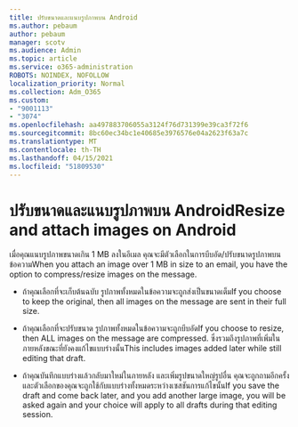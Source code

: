 ```yaml
---
title: ปรับขนาดและแนบรูปภาพบน Android
ms.author: pebaum
author: pebaum
manager: scotv
ms.audience: Admin
ms.topic: article
ms.service: o365-administration
ROBOTS: NOINDEX, NOFOLLOW
localization_priority: Normal
ms.collection: Adm_O365
ms.custom:
- "9001113"
- "3074"
ms.openlocfilehash: aa497883706055a3124f76d731399e39ca3f72f6
ms.sourcegitcommit: 8bc60ec34bc1e40685e3976576e04a2623f63a7c
ms.translationtype: MT
ms.contentlocale: th-TH
ms.lasthandoff: 04/15/2021
ms.locfileid: "51809530"
---
```

# <a name="resize-and-attach-images-on-android"></a><span data-ttu-id="61bbf-102">ปรับขนาดและแนบรูปภาพบน Android</span><span class="sxs-lookup"><span data-stu-id="61bbf-102">Resize and attach images on Android</span></span>

<span data-ttu-id="61bbf-103">เมื่อคุณแนบรูปภาพขนาดเกิน 1 MB ลงในอีเมล คุณจะมีตัวเลือกในการบีบอัด/ปรับขนาดรูปภาพบนข้อความ</span><span class="sxs-lookup"><span data-stu-id="61bbf-103">When you attach an image over 1 MB in size to an email, you have the option to compress/resize images on the message.</span></span>
 
- <span data-ttu-id="61bbf-104">ถ้าคุณเลือกที่จะเก็บต้นฉบับ รูปภาพทั้งหมดในข้อความจะถูกส่งเป็นขนาดเต็ม</span><span class="sxs-lookup"><span data-stu-id="61bbf-104">If you choose to keep the original, then all images on the message are sent in their full size.</span></span>
 
- <span data-ttu-id="61bbf-105">ถ้าคุณเลือกที่จะปรับขนาด รูปภาพทั้งหมดในข้อความจะถูกบีบอัด</span><span class="sxs-lookup"><span data-stu-id="61bbf-105">If you choose to resize, then ALL images on the message are compressed.</span></span>  <span data-ttu-id="61bbf-106">ซึ่งรวมถึงรูปภาพที่เพิ่มในภายหลังขณะที่ยังคงแก้ไขแบบร่างนั้น</span><span class="sxs-lookup"><span data-stu-id="61bbf-106">This includes images added later while still editing that draft.</span></span>
 
- <span data-ttu-id="61bbf-107">ถ้าคุณบันทึกแบบร่างแล้วกลับมาใหม่ในภายหลัง และเพิ่มรูปขนาดใหญ่รูปอื่น คุณจะถูกถามอีกครั้งและตัวเลือกของคุณจะถูกใช้กับแบบร่างทั้งหมดระหว่างเซสชันการแก้ไขนั้น</span><span class="sxs-lookup"><span data-stu-id="61bbf-107">If you save the draft and come back later, and you add another large image, you will be asked again and your choice will apply to all drafts during that editing session.</span></span>
 

